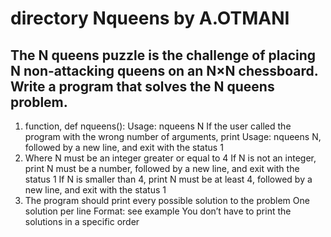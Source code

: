 # directory Nqueens by A.OTMANI
## The N queens puzzle is the challenge of placing N non-attacking queens on an N×N chessboard. Write a program that solves the N queens problem.
1) function, def nqueens():
    Usage: nqueens N
        If the user called the program with the wrong number of arguments, print Usage: nqueens N, followed by a new line, and exit with the status 1
2) Where N must be an integer greater or equal to 4
        If N is not an integer, print N must be a number, followed by a new line, and exit with the status 1
        If N is smaller than 4, print N must be at least 4, followed by a new line, and exit with the status 1
3) The program should print every possible solution to the problem
        One solution per line
        Format: see example
        You don’t have to print the solutions in a specific order
